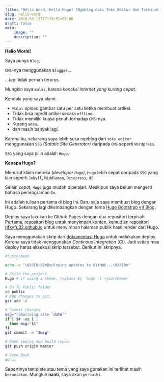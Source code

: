 ```yaml
---
title: "Hello Word, Hello Hugo! (Ngeblog dari Teks Editor dan Terminal ala Programmer)"
slug: hello-word
date: 2019-03-12T17:29:51+07:00
draft: false
meta:
    image: ""
    description: ""
---
```


**Hello World!**

Saya punya `blog`,

`CMS`-nya menggunakan `Blogger`…

…tapi tidak pernah terurus.

Mungkin saya `malas`, karena *koneksi internet yang kurang cepat*.

Kendala yang saya alami:

- `Malas` upload gambar satu per satu ketika membuat artikel.
- Tidak bisa ngedit artikel secara `offline`.
- Tidak memiliki kuasa penuh terhadap `CMS`-nya.
- Kurang `aman`.
- dan masih banyak lagi.

Karena itu, sekarang saya lebih suka ngeblog dari `teks editor` menggunakan `SSG` *(Satatic Site Generator)* daripada `CMS` seperti `Wordpress`.

`SSG` yang saya pilih adalah `Hugo`.

**Kenapa Hugo?**

Menurut klaim mereka *(developer `Hugo`)*, `Hugo` lebih cepat daripada `SSG` yang lain seperti `Jekyll`, `Middleman`, `Octopress`, dll.

Selain *cepat*, `Hugo` juga mudah dipelajari. Meskipun saya belum mengerti bahasa pemrograman `Go`.

Ini adalah tulisan pertama di blog ini. Baru saja saya membuat blog
dengan Hugo. Sekarang lagi dikembangkan dengan tema [Hugo Bootstrap v4 Blog](https://github.com/alanorth/hugo-theme-bootstrap4-blog).

Deploy saya lakukan ke Github Pages dengan dua repositori terpisah. Pertama, repositori [blog](https://github.com/rifkyfu32/blog) untuk menyimpan konten, kemudian repositori [rifkyfu32.github.io](https://github.com/rifkyfu32/rifkyfu32.github.io) untuk menyimpan halaman publik hasil render dari Hugo.

Saya menggunakan skrip dari [dokumentasi Hugo](https://gohugo.io/tutorials/github-pages-blog/) untuk melakukan deploy.
Karena saya tidak menggunakan _Continous Integration_ (CI). Jadi setiap
mau deploy harus eksekusi skrip tersebut. Berikut ini skripnya.

```bash
#!/bin/bash

echo -e "\033[0;32mDeploying updates to GitHub...\033[0m"

# Build the project.
hugo # if using a theme, replace by `hugo -t <yourtheme>`

# Go To Public folder
cd public
# Add changes to git.
git add -A

# Commit changes.
msg="rebuilding site `date`"
if [ $# -eq 1 ]
  then msg="$1"
fi
git commit -m "$msg"

# Push source and build repos.
git push origin master

# Come Back
cd ..

```

Sepertinya template atau tema yang saya gunakan ini terlihat masih `berantakan`.
Mungkin **nanti**, saya akan `perbaiki`.